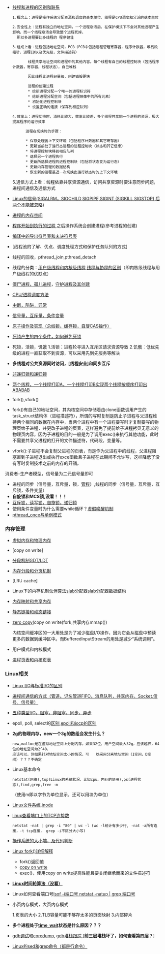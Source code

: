 * [线程和进程的区别和联系](https://blog.csdn.net/shanghairuoxiao/article/details/74012512)

      1.概念上：进程是操作系统分配资源和调度的基本单位，线程是CPU调度和分派的基本单位
  
      2.安全性上：进程有独立的地址空间，一个进程崩溃后，在保护模式下不会对其他进程产生影响，而一个线程崩溃会导致整个进程死掉，
        所以多进程要比多线程的 程序健壮
  
      3.组成上看：进程包括地址空间，PCB（PCB中包括进程管理寄存器，程序计数器，堆栈段指针，进程ID以及优先级，文件描述符）
            
             线程共享地址空间和进程中的其他内容，每个线程有自己的线程控制块（包括程序计数器，寄存器，线程状态），自己堆栈
             
             因此线程比进程轻量级，创建销毁更快
             
             进程的创建过程
             * 给新进程分配一个唯一的进程标识符
             * 给新进程分配空间（包括进程映像中的所有元素）
             * 初始化进程控制块
             * 设置正确的连接（保存到相应队列）
                         
      4.效率上：进程切换时，消耗比较大，效率比较差，多个线程共享同一个进程的资源，极大提高程序的运行效率
        
            进程在切换时的步骤：

            * 保存处理器上下文环境（包括程序计数器和其它寄存器）
            * 更新当前处于运行态进程的进程控制块（状态和其它信息）
            * 将进程控制块移到相应队列
            * 选择另一个进程执行
            * 更新所选择进程的进程控制块（包括将状态变为运行态）
            * 更新内存管理的数据结构
            * 恢复新的进程最近一次切换出运行状态时的上下文环境
            
  5.通信方式上看：线程依靠共享资源通信，访问共享资源时要注意同步问题，进程间通信及通信方式
* [Linux的信号(SIGALRM，SIGCHILD,SIGPIPE,SIGINT,(SIGKILL,SIGSTOP),后两个不能被忽略)](https://www.cnblogs.com/gaorong/p/6430905.html)
* [进程的内存空间](https://blog.csdn.net/yusiguyuan/article/details/45155035)
* [程序开始到执行的过程](https://www.cnblogs.com/xidian2014/p/8504580.html),之后操作系统会创建进程(参考进程的创建)
* [编译中的导出符号表和未决符号表](https://blog.csdn.net/yby4769250/article/details/7360483)
* [线程池的了解、优点、调度处理方式和保护任务队列的方式]
* 线程的回收，pthread_join,pthread_detach
* 线程的分类：[用户级线程和内核级线程](https://www.zhihu.com/question/20511233),[线程与协程的区别](../内容索引.md#1-内核级线程与用户级线程的区别)（即内核级线程与用户级线程的优缺点）
* [僵尸进程，孤儿进程](https://www.cnblogs.com/Anker/p/3271773.html)，[守护进程及其创建](https://blog.csdn.net/a511244213/article/details/79625801)
* [CPU/进程调度方法](https://github.com/PJdacainiao/Interview-Summary/blob/master/Summary/%E5%86%85%E5%AE%B9%E7%B4%A2%E5%BC%95.md#2进程调度方法)
* [中断，陷阱，异常](https://www.cnblogs.com/broglie/p/5463359.html)
* [信号量，互斥量，条件变量](https://github.com/arkingc/note/blob/master/%E6%93%8D%E4%BD%9C%E7%B3%BB%E7%BB%9F/%E6%93%8D%E4%BD%9C%E7%B3%BB%E7%BB%9F.md#12-%E4%BA%92%E6%96%A5%E7%9A%84%E8%BD%AF%E4%BB%B6%E6%94%AF%E6%8C%81)
* [原子操作及实现（总线锁，缓存锁，自旋CAS操作）](https://blog.csdn.net/wxw520zdh/article/details/53731146)
* [死锁产生的四个条件，如何避免死锁](https://github.com/PJdacainiao/Interview-Summary/blob/master/Summary/%E5%86%85%E5%AE%B9%E7%B4%A2%E5%BC%95.md#4%E6%AD%BB%E9%94%81)
* 死锁，活锁，饥饿
      1.活锁：进程轮寻进入互斥区请求资源导致
      2.饥俄：低优先级的进程一直获取不到资源，可以采用先到先服务等解决
* **多线程对公共资源同时访问，[线程安全]和同步互斥**
* [非递归锁和递归锁](https://blog.csdn.net/zouxinfox/article/details/5838861)
* [两个线程，一个线程打印A，一个线程打印B实现两个线程按顺序打印出ABABAB](https://github.com/PJdacainiao/Interview-Summary/blob/master/Summary/%E5%86%85%E5%AE%B9%E7%B4%A2%E5%BC%95.md#5%E4%B8%A4%E4%B8%AA%E7%BA%BF%E7%A8%8B%E6%89%93%E5%8D%B0abab)
* fork(),vfork()
 * fork()有自己的地址空间，其内核空间中存储着由clone函数调用产生的task_struct结构体（进程描述符），所谓的写时复制是防止子进程与父进程维持两个相同的数据在内存中，当两个进程中有一个进程要写时才复制要写的物理页给子进程，并更改子进程的页表，这样避免了提前给子进程拷贝无意义的物理页内容，因为子进程的目的一般是为了调用exec()来执行其他功能，此时不需要共享父进程的打开的文件描述符，代码段，变量等。
 * vfork():子进程不会复制父进程的页表，而是作为父进程中的线程，父进程阻塞直到子进程退出或执行exce函数且子进程在此期间不允许写，这样降低了没有写时复制技术之前的内存的开销。
  
  消费者-生产者模型，信号量为二元信号量即可
* 进程的同步（信号量，互斥量，锁，[管程](https://blog.csdn.net/slx3320612540/article/details/80726305)）,线程的同步（信号量，互斥量，互斥锁，条件变量）
* **自旋锁和MCS锁,没看！！！**
* [互斥锁，读写锁，自旋锁，递归锁](https://blog.csdn.net/qq100440110/article/details/51076609https://blog.csdn.net/qq100440110/article/details/51076609)
* 使用条件变量时为什么需要while循环？[虚假唤醒机制](https://www.jianshu.com/p/0eff666a4875)
* [pthread_once与单例模式](https://www.cnblogs.com/lit10050528/p/4325888.html)
      
### 内存管理
* [虚拟内存和物理内存](https://blog.csdn.net/lvyibin890/article/details/82217193)
* [copy on write]
* [分段机制GDT/LDT](https://www.cnblogs.com/chenwb89/p/operating_system_003.html)
* [内存分段和分页机制](https://github.com/PJdacainiao/Interview-Summary/blob/master/Summary/%E5%86%85%E5%AE%B9%E7%B4%A2%E5%BC%95.md#3%E5%86%85%E5%AD%98%E7%9A%84%E5%88%86%E6%AE%B5%E5%92%8C%E5%88%86%E9%A1%B5)
* [LRU cache]
* Linux下的内存机制[伙伴算法](https://blog.csdn.net/wenqian1991/article/details/27968779)[slab分配器](https://blog.csdn.net/wenqian1991/article/details/25652147)[slab分配器数据结构](https://blog.csdn.net/yunsongice/article/details/5272715)
* [内存映射和共享内存](https://blog.csdn.net/u011170660/article/details/38340831)
* [静态链接和动态链接](https://blog.csdn.net/kang___xi/article/details/80210717)
* [zero copy](https://cloud.tencent.com/developer/article/1152609)(copy on write(fork,共享内存mmap())

  内核空间缓冲区的一大用处是为了减少磁盘I/O操作，因为它会从磁盘中预读更多的数据到缓冲区中。而BufferedInputStream的用处是减少“系统调用”。
* 用户模式和内核模式
* [进程页表和内核页表](https://blog.csdn.net/yyf_it/article/details/52460359)


### Linux相关
* [Linux I/O与标准I/O的区别](https://blog.csdn.net/XiaoXiaoPengBo/article/details/78296291)
* [进程间通信的方式（管道，记名管道FIFO，消息队列，共享内存，Socket,信号，信号量）](https://www.cnblogs.com/LUO77/p/5816326.html)
* [五种类型I/O，阻塞，非阻塞，同步，异步](https://blog.csdn.net/ghaohao/article/details/80226242)
* epoll, poll, select的[区别](https://www.cnblogs.com/jeakeven/p/5435916.html),[epoll和iocp的区别](https://www.cnblogs.com/lancidie/archive/2013/05/02/3054063.html)
* **2g的物理内存，new一个3g的数组会发生什么？**

      new,malloc是在虚拟地址空间上分配内存，如果32位，用户空间最大32g，应该越界，64位的地址空间为2^48，
      应该可以，但如果针对地址空间太小的情况，可   以采用分离地址空间（I空间，D空间）？？？不确定
* Linux基本命令

      netstat(网络),top(Linux的系统状况，比如cpu、内存的使用),ps(进程状态),find,grep,free -m
     （使用m即以字节为单位显示，还可以用块为单位）
* [Linux文件系统,inode](https://www.ibm.com/developerworks/cn/linux/l-cn-hardandsymb-links/index.html)
* [linux查看端口上的TCP连接数](https://www.cnblogs.com/EasonJim/p/8098532.html)

      netstat -nat | grep -i "80" | wc -l (wc -l统计有多少行, -nat -a所有连接，-t tcp连接， grep -i不区分大小写)
* [操作系统的大小端，及代码判断](https://blog.csdn.net/ArchyLi/article/details/78568915)
* [Linux fork()详细解释](http://www.cnblogs.com/zengyiwen/p/5755193.html)

  * fork()返回值
  * [copy on write](https://www.cnblogs.com/lengender-12/p/7054896.html)
  * exec()，使用copy on write提高性能且要关闭继承而来的文件描述符
  
 * [**Linux时间轮算法（没看）**](https://www.ibm.com/developerworks/cn/linux/l-cn-timers/)
 * Linux如何查看端口号[lsof -i端口号 netstat -natup | grep 端口号](https://www.cnblogs.com/CEO-H/p/7794306.html)
 * 小页内存模式，大页内存模式
   
   1.页表的大小
   2.TLB容量可能不够存太多的页面映射
   3.内部碎片
 * **多个进程处于[time_wait](https://www.cnblogs.com/mfmdaoyou/p/6715422.html)状态是什么原因？？？**
 * [gdb调试](https://www.cnblogs.com/life2refuel/p/5396538.html)和[coredump](https://www.cnblogs.com/lidabo/p/5014710.html),
   [gdb堆栈跟踪](https://blog.csdn.net/judyge/article/details/41315759),[**前三层堆栈坏了，如何查看第四层？**]
 * [Linux的sed和grep命令（都是行命令）](https://www.cnblogs.com/liqiongqiong/p/9403793.html)





